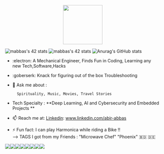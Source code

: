 <div align="center">
  <img src="https://42wolfsburg.de/wp-content/uploads/2022/01/42logo_site-5.svg" height="128px"  >
</div>

   ![mabbas's 42 stats](https://badge42.vercel.app/api/v2/cl33nxvl8001109l2p31ppqso/stats?cursusId=9&coalitionId=piscine)
   ![mabbas's 42 stats](https://badge42.vercel.app/api/v2/cl33nxvl8001109l2p31ppqso/stats?cursusId=21&coalitionId=151) 
 ![Anurag's GitHub stats](https://github-readme-stats.vercel.app/api?username=mdabir1203&show_icons=true&theme=radical)                                                                                                                                                                                                 
 
- :electron: A Mechanical Engineer, Finds Fun in Coding, Learning any new Tech,Software,Hacks 
- :goberserk: Knack for figuring out of the box Troubleshooting 
- 💬 Ask me about : 
        
        Spirituality, Music, Movies, Travel Stories
   
- Tech Specialty : **Deep Learning, AI and Cybersecurity and Embedded Projects **
- 📫 Reach me at: [Linkedin](https://img.shields.io/badge/LinkedIn-0077B5?style=for-the-badge&logo=linkedin&logoColor=white): www.linkedin.com/abir-abbas
- ⚡ Fun fact: I can play Harmonica while riding a Bike !!  
--> TAGS I got from my Friends : "Microwave Chef" "Phoenix"
 :bangladesh: 🇩🇪
 
 
 <img src= "https://img.shields.io/badge/PyTorch-EE4C2C?style=for-the-badge&logo=pytorch&logoColor=white" /><img src= "https://img.shields.io/badge/TensorFlow-FF6F00?style=for-the-badge&logo=tensorflow&logoColor=white" /><img src= "https://img.shields.io/badge/TensorFlow-FF6F00?style=for-the-badge&logo=tensorflow&logoColor=white" /><img src= "https://img.shields.io/badge/MongoDB-4EA94B?style=for-the-badge&logo=mongodb&logoColor=white" /><img src= "https://img.shields.io/badge/Docker-2CA5E0?style=for-the-badge&logo=docker&logoColor=white" /><img src= "https://img.shields.io/badge/VSCode-0078D4?style=for-the-badge&logo=visual%20studio%20code&logoColor=white" /><img src= "https://img.shields.io/badge/Colab-F9AB00?style=for-the-badge&logo=googlecolab&color=525252" /><img src= "https://img.shields.io/badge/C-00599C?style=for-the-badge&logo=c&logoColor=white" />
 


 
